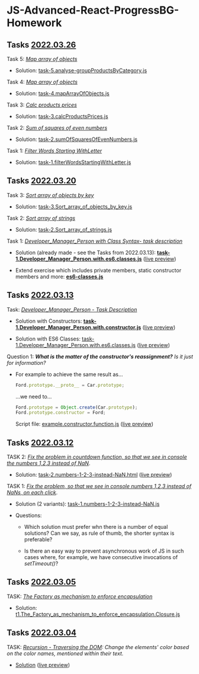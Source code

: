 # JS-Advanced-React-ProgressBG-Homework

## Tasks [2022.03.26](./hw.2022.03.26)

Task 5: [*Map array of objects*](https://wwwcourses.github.io/ProgressBG-JS-Advanced-React-Slides/pages/themes/mapFilterReduceMethods/mapFilterReduceMethods.html#/analyseGroupProductsByCategory)

* Solution: [task-5.analyse-groupProductsByCategory.js](./hw.2022.03.26/task-5.analyse-groupProductsByCategory.js)

Task 4: [*Map array of objects*](https://wwwcourses.github.io/ProgressBG-JS-Advanced-React-Slides/pages/themes/mapFilterReduceMethods/mapFilterReduceMethods.html#/mapArrayOfObjects)

* Solution: [task-4.mapArrayOfObjects.js](./hw.2022.03.26/task-4.mapArrayOfObjects.js)

Task 3: [*Calc products prices*](https://wwwcourses.github.io/ProgressBG-JS-Advanced-React-Slides/pages/themes/mapFilterReduceMethods/mapFilterReduceMethods.html#/calcProductsPrices)

* Solution: [task-3.calcProductsPrices.js](./hw.2022.03.26/task-3.calcProductsPrices.js)

Task 2: [*Sum of squares of even numbers*](https://wwwcourses.github.io/ProgressBG-JS-Advanced-React-Slides/pages/themes/mapFilterReduceMethods/mapFilterReduceMethods.html#/sumOfSquaresOfEvenNumbers)

* Solution: [task-2.sumOfSquaresOfEvenNumbers.js](./hw.2022.03.26/task-2.sumOfSquaresOfEvenNumbers.js)

Task 1: [*Filter Words Starting WithLetter*](https://wwwcourses.github.io/ProgressBG-JS-Advanced-React-Slides/pages/themes/mapFilterReduceMethods/mapFilterReduceMethods.html#/filterWordsStartingWithLetter)

* Solution: [task-1.filterWordsStartingWithLetter.js](./hw.2022.03.26/task-1.filterWordsStartingWithLetter.js)

## Tasks [2022.03.20](./hw.2022.03.20)
Task 3: [*Sort array of objects by key*](https://wwwcourses.github.io/ProgressBG-JS-Advanced-React-Slides/pages/themes/newES6syntax/newES6syntax.html#/25/2)

* Solution: [task-3.Sort_array_of_objects_by_key.js](./hw.2022.03.20/task-3.Sort_array_of_objects_by_key.js)

Task 2: [*Sort array of strings*](https://wwwcourses.github.io/ProgressBG-JS-Advanced-React-Slides/pages/themes/newES6syntax/newES6syntax.html#/createNewSortedArray)

* Solution: [task-2.Sort_array_of_strings.js](./hw.2022.03.20/task-2.Sort_array_of_strings.js)

Task 1: [*Developer_Manager_Person with Class Syntax- task description*](https://wwwcourses.github.io/ProgressBG-JS-Advanced-React-Slides/pages/themes/newES6syntax/newES6syntax.html#/DeveloperManagerPersonClassSyntaxTaskDescription)

* Solution (already made - see the Tasks from 2022.03.13): [**task-1.Developer_Manager_Person.with.es6.classes.js**](./hw.2022.03.13/task-1.Developer_Manager_Person.with.es6.classes.js) ([live preview](https://metalevel-tech.github.io/js_homework/hw.2022.03.13/task-1.Developer_Manager_Person.with.es6.classes.html))

* Extend exercise which includes private members, static constructor members and more: [**es6-classes.js**](labs/es6-classes.js)

## Tasks [2022.03.13](./hw.2022.03.13)
Task: [*Developer_Manager_Person - Task Description*](https://wwwcourses.github.io/ProgressBG-JS-Advanced-React-Slides/pages/themes/prototypalInheritance/prototypalInheritance.html#/DeveloperManagerPersonTaskDescription)

* Solution with Constructors: [**task-1.Developer_Manager_Person.with.constructor.js**](./hw.2022.03.13/task-1.Developer_Manager_Person.with.constructor.js) ([live preview](https://metalevel-tech.github.io/js_homework/hw.2022.03.13/task-1.Developer_Manager_Person.with.constructor.html))

* Solution with ES6 Classes: [task-1.Developer_Manager_Person.with.es6.classes.js](./hw.2022.03.13/task-1.Developer_Manager_Person.with.es6.classes.js) ([live preview](https://metalevel-tech.github.io/js_homework/hw.2022.03.13/task-1.Developer_Manager_Person.with.es6.classes.html))

Question 1: ***What is the matter of the constructor's reassignment?** Is it just for information?*

* For example to achieve the same result as...

  ```js
  Ford.prototype.__proto__ = Car.prototype;
  ```
  ...we need to...

  ```js
  Ford.prototype = Object.create(Car.prototype);
  Ford.prototype.constructor = Ford;
  ```

  Script file: [example.constructor.function.js](./hw.2022.03.13/example.constructor.function.js) ([live preview](https://metalevel-tech.github.io/js_homework/hw.2022.03.13/example.constructor.function.html))


## Tasks [2022.03.12](./hw.2022.03.12)

TASK 2: [*Fix the problem in countdown function, so that we see in console the numbers 1,2,3 instead of NaN*](https://wwwcourses.github.io/ProgressBG-JS-Advanced-React-Slides/pages/themes/thisContext/thisContext.html#/task2).

* Solution: [task-2.numbers-1-2-3-instead-NaN.html](./hw.2022.03.12/task-2.numbers-1-2-3-instead-NaN.html) ([live preview](https://metalevel-tech.github.io/js_homework/hw.2022.03.12/task-2.numbers-1-2-3-instead-NaN.live.html))


TASK 1: [*Fix the problem, so that we see in console numbers 1,2,3 instead of NaNs, on each click*](https://wwwcourses.github.io/ProgressBG-JS-Advanced-React-Slides/pages/themes/thisContext/thisContext.html#/task1).

* Solution (2 variants): [task-1.numbers-1-2-3-instead-NaN.js](./hw.2022.03.12/task-1.numbers-1-2-3-instead-NaN.js)

* Questions:

  * Which solution must prefer whn there is a number of equal solutions? Can we say, as rule of thumb, the shorter syntax is preferable?

  * Is there an easy way to prevent asynchronous work of JS in such cases where, for example, we have consecutive invocations of *setTimeout()*?


  
## Tasks [2022.03.05](./hw.2022.03.05)

TASK: [*The Factory as mechanism to enforce encapsulation*](https://wwwcourses.github.io/ProgressBG-JS-Advanced-React-Slides/pages/themes/OOPinJS/OOPinJS.html#/taskTheFactoryAsMechanismToEnforceEncapsulation)

* Solution: [t1.The_Factory_as_mechanism_to_enforce_encapsulation.Closure.js](./hw.2022.03.05/t1.The_Factory_as_mechanism_to_enforce_encapsulation.Closure.js)



## Tasks [2022.03.04](./hw.2022.03.04)

TASK: *[Recursion - Traversing the DOM](https://wwwcourses.github.io/ProgressBG-JS-Advanced-React-Slides/pages/themes/Functions/Functions.html#/13/7): Change the elements' color based on the color names, mentioned within their text.*

* [Solution](./hw.2022.03.04/index.html) ([live preview](https://metalevel-tech.github.io/js_homework/hw.2022.03.04/index.html))
